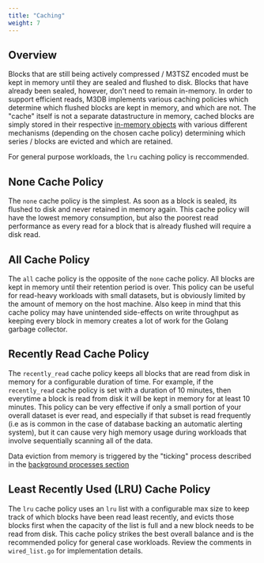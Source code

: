 ```yaml
---
title: "Caching"
weight: 7
---
```


## Overview

Blocks that are still being actively compressed / M3TSZ encoded must be kept in memory until they are sealed and flushed to disk. Blocks that have already been sealed, however, don't need to remain in-memory. In order to support efficient reads, M3DB implements various caching policies which determine which flushed blocks are kept in memory, and which are not. The "cache" itself is not a separate datastructure in memory, cached blocks are simply stored in their respective [in-memory objects](/docs/v1.2/architecture/m3db/engine#in-memory-object-layout) with various different mechanisms (depending on the chosen cache policy) determining which series / blocks are evicted and which are retained.

For general purpose workloads, the `lru` caching policy is reccommended.

## None Cache Policy

The `none` cache policy is the simplest. As soon as a block is sealed, its flushed to disk and never retained in memory again. This cache policy will have the lowest memory consumption, but also the poorest read performance as every read for a block that is already flushed will require a disk read.

## All Cache Policy

The `all` cache policy is the opposite of the `none` cache policy. All blocks are kept in memory until their retention period is over. This policy can be useful for read-heavy workloads with small datasets, but is obviously limited by the amount of memory on the host machine. Also keep in mind that this cache policy may have unintended side-effects on write throughput as keeping every block in memory creates a lot of work for the Golang garbage collector.

## Recently Read Cache Policy

The `recently_read` cache policy keeps all blocks that are read from disk in memory for a configurable duration of time. For example, if the `recently_read` cache policy is set with a duration of 10 minutes, then everytime a block is read from disk it will be kept in memory for at least 10 minutes. This policy can be very effective if only a small portion of your overall dataset is ever read, and especially if that subset is read frequently (i.e as is common in the case of database backing an automatic alerting system), but it can cause very high memory usage during workloads that involve sequentially scanning all of the data.

Data eviction from memory is triggered by the "ticking" process described in the [background processes section](/docs/v1.2/architecture/m3db/engine#background-processes)

## Least Recently Used (LRU) Cache Policy

The `lru` cache policy uses an `lru` list with a configurable max size to keep track of which blocks have been read least recently, and evicts those blocks first when the capacity of the list is full and a new block needs to be read from disk. This cache policy strikes the best overall balance and is the recommended policy for general case workloads. Review the comments in `wired_list.go` for implementation details.
